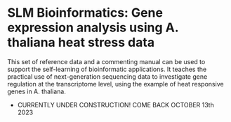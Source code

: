 # SLM Bioinformatics: Gene expression analysis using A. thaliana heat stress data
This set of reference data and a commenting manual can be used to support the self-learning of bioinformatic applications. It teaches the practical use of next-generation sequencing data to investigate gene regulation at the transcriptome level, using the example of heat responsive genes in A. thaliana.


* CURRENTLY UNDER CONSTRUCTION! COME BACK OCTOBER 13th 2023
